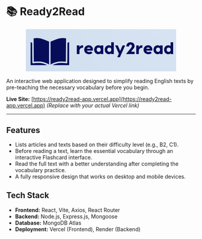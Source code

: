 # 📚 Ready2Read

<p align="center">
  <img src="https://raw.githubusercontent.com/asrinsevim/Ready2Read/main/frontend/src/assets/logo.png" alt="Ready2Read Logo" width="400"/>
</p>

An interactive web application designed to simplify reading English texts by pre-teaching the necessary vocabulary before you begin.

**Live Site:** [https://ready2read-app.vercel.app](https://ready2read-app.vercel.app) *(Replace with your actual Vercel link)*

---

## Features

- Lists articles and texts based on their difficulty level (e.g., B2, C1).
- Before reading a text, learn the essential vocabulary through an interactive Flashcard interface.
- Read the full text with a better understanding after completing the vocabulary practice.
- A fully responsive design that works on desktop and mobile devices.

## Tech Stack

- **Frontend:** React, Vite, Axios, React Router
- **Backend:** Node.js, Express.js, Mongoose
- **Database:** MongoDB Atlas
- **Deployment:** Vercel (Frontend), Render (Backend)

